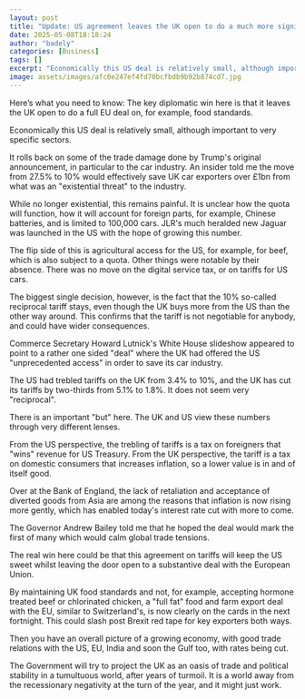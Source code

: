 ```yaml
---
layout: post
title: "Update: US agreement leaves the UK open to do a much more significant EU deal"
date: 2025-05-08T18:18:24
author: "badely"
categories: [Business]
tags: []
excerpt: "Economically this US deal is relatively small, although important to very specific sectors."
image: assets/images/afc0e247ef4fd70bcfbdb9b92b874cd7.jpg
---
```


Here’s what you need to know: The key diplomatic win here is that it leaves the UK open to do a full EU deal on, for example, food standards.

Economically this US deal is relatively small, although important to very specific sectors.

It rolls back on some of the trade damage done by Trump's original announcement, in particular to the car industry. An insider told me the move from 27.5% to 10% would effectively save UK car exporters over £1bn from what was an "existential threat" to the industry.

While no longer existential, this remains painful. It is unclear how the quota will function, how it will account for foreign parts, for example, Chinese batteries, and is limited to 100,000 cars. JLR's much heralded new Jaguar was launched in the US with the hope of growing this number.

The flip side of this is agricultural access for the US, for example, for beef, which is also subject to a quota. Other things were notable by their absence. There was no move on the digital service tax, or on tariffs for US cars.

The biggest single decision, however, is the fact that the 10% so-called reciprocal tariff stays, even though the UK buys more from the US than the other way around. This confirms that the tariff is not negotiable for anybody, and could have wider consequences.

Commerce Secretary Howard Lutnick's White House slideshow appeared to point to a rather one sided "deal" where the UK had offered the US "unprecedented access" in order to save its car industry. 

The US had trebled tariffs on the UK from 3.4% to 10%, and the UK has cut its tariffs by two-thirds from 5.1% to 1.8%. It does not seem very "reciprocal".

There is an important "but" here. The UK and US view these numbers through very different lenses. 

From the US perspective, the trebling of tariffs is a tax on foreigners that "wins" revenue for US Treasury. From the UK perspective, the tariff is a tax on domestic consumers that increases inflation, so a lower value is in and of itself good.

Over at the Bank of England, the lack of retaliation and acceptance of diverted goods from Asia are among the reasons that inflation is now rising more gently, which has enabled today's interest rate cut with more to come.

The Governor Andrew Bailey told me that he hoped the deal would mark the first of many which would calm global trade tensions.

The real win here could be that this agreement on tariffs will keep the US sweet whilst leaving the door open to a substantive deal with the European Union. 

By maintaining UK food standards and not, for example, accepting hormone treated beef or chlorinated chicken, a "full fat" food and farm export deal with the EU, similar to Switzerland's, is now clearly on the cards in the next fortnight. This could slash post Brexit red tape for key exporters both ways.

Then you have an overall picture of a growing economy, with good trade relations with the US, EU, India and soon the Gulf too, with rates being cut. 

The Government will try to project the UK as an oasis of trade and political stability in a tumultuous world, after years of turmoil. It is a world away from the recessionary negativity at the turn of the year, and it might just work.

